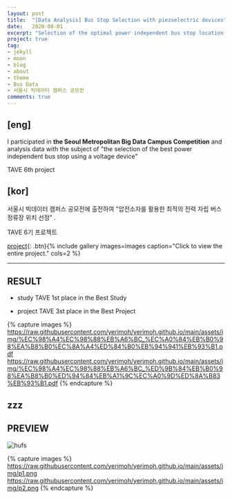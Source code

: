 ```yaml
---
layout: post
title:  "[Data Analysis] Bus Stop Selection with piezoelectric devices"
date:   2020-08-01
excerpt: "Selection of the optimal power independent bus stop location using piezoelectric devices"
project: true
tag:
- jekyll 
- moon
- blog
- about
- theme
- Bus Data
- 서울시 빅테이터 캠퍼스 공모전
comments: true
---
```



## [eng] 
I participated in **the Seoul Metropolitan Big Data Campus Competition** 
and analysis data with the subject of "the selection of the best power independent bus stop using a voltage device"

TAVE 6th project


## [kor]

서울시 빅데이터 캠퍼스 공모전에 출전하여 "압전소자를 활용한 최적의 전력 자립 버스정류장 위치 선정" .

TAVE 6기 프로젝트

[project]( https://raw.githubusercontent.com/yerimoh/yerimoh.github.io/main/assets/img/%5B2020%EC%84%9C%EC%9A%B8%EC%8B%9C%EB%B9%85%EC%BA%A0%EA%B3%B5%EB%AA%A8%EC%A0%84%5D_%5B%EA%B8%B8%EA%B0%80%EC%98%A8%EB%B0%9C%EC%A0%84%EC%86%8C%5D_TAVE.pdf){: .btn}{% include gallery images=images caption="Click to view the entire project." cols=2 %}

---
## RESULT

* study
  TAVE 1st place in the Best Study
   
* project
  TAVE 3st place in the Best Project
  
{% capture images %}    https://raw.githubusercontent.com/yerimoh/yerimoh.github.io/main/assets/img/%EC%98%A4%EC%98%88%EB%A6%BC_%EC%A0%84%EB%B0%98%EA%B8%B0%EC%8A%A4%ED%84%B0%EB%94%941%EB%93%B1.pdf    https://raw.githubusercontent.com/yerimoh/yerimoh.github.io/main/assets/img/%EC%98%A4%EC%98%88%EB%A6%BC_%ED%9B%84%EB%B0%98%EA%B8%B0%ED%94%84%EB%A1%9C%EC%A0%9D%ED%8A%B83%EB%93%B1.pdf
{% endcapture %}
  
zzz
---
## PREVIEW


![hufs](https://raw.githubusercontent.com/yerimoh/yerimoh.github.io/main/assets/img/hufs.png)


{% capture images %}
    https://raw.githubusercontent.com/yerimoh/yerimoh.github.io/main/assets/img/p1.png
    https://raw.githubusercontent.com/yerimoh/yerimoh.github.io/main/assets/img/p2.png
{% endcapture %}


     

